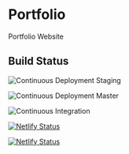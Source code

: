 # Portfolio 
Portfolio Website


## Build Status
![Continuous Deployment Staging](https://github.com/ticklepoke/Portfolio/workflows/Continuous%20Deployment%20Staging/badge.svg?branch=staging) 

![Continuous Deployment Master](https://github.com/ticklepoke/Portfolio/workflows/Continuous%20Deployment%20Master/badge.svg?branch=master) 

![Continuous Integration](https://github.com/ticklepoke/Portfolio/workflows/Continuous%20Integration/badge.svg) 

[![Netlify Status](https://api.netlify.com/api/v1/badges/ded9c360-5b73-4a21-83bf-0a10522e6fe6/deploy-status)](https://app.netlify.com/sites/loving-panini-b481ae/deploys) 

[![Netlify Status](https://api.netlify.com/api/v1/badges/7a841099-1c21-449c-9dda-08db711f7a6f/deploy-status)](https://app.netlify.com/sites/friendly-brahmagupta-255485/deploys)